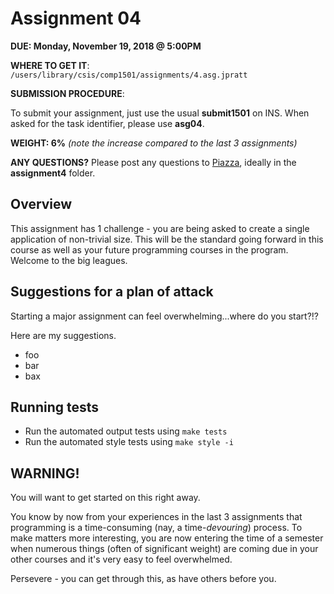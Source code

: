# Assignment 04

**DUE: Monday, November 19, 2018 @ 5:00PM**

**WHERE TO GET IT**: `/users/library/csis/comp1501/assignments/4.asg.jpratt`

**SUBMISSION PROCEDURE**:

To submit your assignment, just use the usual **submit1501** on INS.
When asked for the task identifier, please use **asg04**.

**WEIGHT: 6%** _(note the increase compared to the last 3 assignments)_

**ANY QUESTIONS?** Please post any questions to [Piazza](https://piazza.com/class/jm9cg39jrr21zs?cid=9#), ideally in the **assignment4** folder.

## Overview

This assignment has 1 challenge - you are being asked to create a single application of non-trivial size. This will be the standard going forward in this course as well as your future programming courses in the program. Welcome to the big leagues.

## Suggestions for a plan of attack

Starting a major assignment can feel overwhelming...where do you start?!?

Here are my suggestions.

- foo
- bar
- bax

## Running tests

- Run the automated output tests using `make tests`
- Run the automated style tests using `make style -i`

## WARNING!

You will want to get started on this right away.

You know by now from your experiences in the last 3 assignments that programming is a time-consuming (nay, a time-_devouring_) process. To make matters more interesting, you are now entering the time of a semester when numerous things (often of significant weight) are coming due in your other courses and it's very easy to feel overwhelmed.

Persevere - you can get through this, as have others before you.
